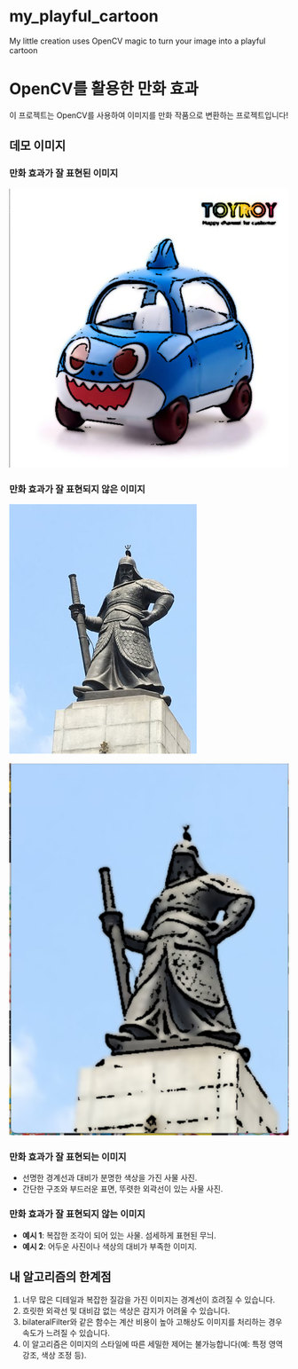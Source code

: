 # my_playful_cartoon
My little creation uses OpenCV magic to turn your image into a playful cartoon

# OpenCV를 활용한 만화 효과
이 프로젝트는 OpenCV를 사용하여 이미지를 만화 작품으로 변환하는 프로젝트입니다!

## 데모 이미지

### 만화 효과가 잘 표현된 이미지


![잘 표현된 이미지](./images/Cap%202025-03-23%2015-53-46-613.jpg)

### 만화 효과가 잘 표현되지 않은 이미지
![원래 이미지](/images/image.jpg)

![표현이 어려운 이미지](/images/Cap%202025-03-23%2015-51-30-219.jpg)

### 만화 효과가 잘 표현되는 이미지
- 선명한 경계선과 대비가 분명한 색상을 가진 사물 사진.
- 간단한 구조와 부드러운 표면, 뚜렷한 외곽선이 있는 사물 사진.

### 만화 효과가 잘 표현되지 않는 이미지
- **예시 1**: 복잡한 조각이 되어 있는 사물. 섬세하게 표현된 무늬. 
- **예시 2**: 어두운 사진이나 색상의 대비가 부족한 이미지.

## 내 알고리즘의 한계점
1. 너무 많은 디테일과 복잡한 질감을 가진 이미지는 경계선이 흐려질 수 있습니다.
2. 흐릿한 외곽선 및 대비감 없는 색상은 감지가 어려울 수 있습니다.
3. bilateralFilter와 같은 함수는 계산 비용이 높아 고해상도 이미지를 처리하는 경우 속도가 느려질 수 있습니다.
4. 이 알고리즘은 이미지의 스타일에 따른 세밀한 제어는 불가능합니다(예: 특정 영역 강조, 색상 조정 등).


